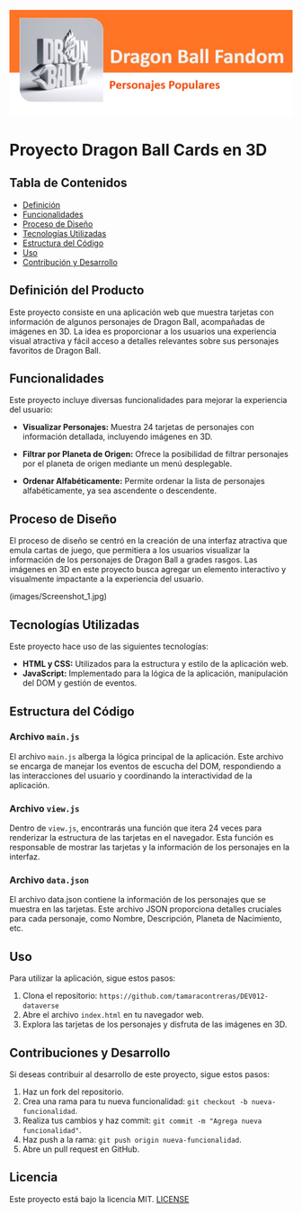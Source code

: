 
 ![portada](/images/Screenshot_1.jpg)



# Proyecto Dragon Ball Cards en 3D

## Tabla de Contenidos
- [Definición](#definición-del-Producto)
- [Funcionalidades](#funcionalidades)
- [Proceso de Diseño](#proceso-de-diseno)
- [Tecnologías Utilizadas](#tecnologias-utilizadas)
- [Estructura del Código](#estructura-del-codigo)
- [Uso](#uso)
- [Contribución y Desarrollo](#contribución-y-desarrollo)

## Definición del Producto

Este proyecto consiste en una aplicación web que muestra tarjetas con información de algunos personajes de Dragon Ball, acompañadas de imágenes en 3D. La idea es proporcionar a los usuarios una experiencia visual atractiva y fácil acceso a detalles relevantes sobre sus personajes favoritos de Dragon Ball.


## Funcionalidades

Este proyecto incluye diversas funcionalidades para mejorar la experiencia del usuario:

- **Visualizar Personajes:** Muestra 24 tarjetas de personajes con información detallada, incluyendo imágenes en 3D.

- **Filtrar por Planeta de Origen:** Ofrece la posibilidad de filtrar personajes por el planeta de origen mediante un menú desplegable.

- **Ordenar Alfabéticamente:** Permite ordenar la lista de personajes alfabéticamente, ya sea ascendente o descendente.

## Proceso de Diseño

El proceso de diseño se centró en la creación de una interfaz atractiva que emula cartas de juego, que  permitiera a los usuarios visualizar la información de los personajes de Dragon Ball a grades rasgos. Las imágenes en 3D en este proyecto busca agregar un elemento interactivo y visualmente impactante a la experiencia del usuario.

(images/Screenshot_1.jpg)


## Tecnologías Utilizadas

Este proyecto hace uso de las siguientes tecnologías:

- **HTML y CSS:** Utilizados para la estructura y estilo de la aplicación web.
- **JavaScript:** Implementado para la lógica de la aplicación, manipulación del DOM y gestión de eventos.

## Estructura del Código

### Archivo `main.js`

El archivo `main.js` alberga la lógica principal de la aplicación. Este archivo se encarga de manejar los eventos de escucha del DOM, respondiendo a las interacciones del usuario y coordinando la interactividad de la aplicación.

### Archivo `view.js`
Dentro de `view.js`, encontrarás una función que itera 24 veces para renderizar la estructura de las tarjetas en el navegador. Esta función es responsable de mostrar las tarjetas y la información de los personajes en la interfaz.

### Archivo `data.json`
El archivo data.json contiene la información de los personajes que se muestra en las tarjetas. Este archivo JSON proporciona detalles cruciales para cada personaje, como Nombre, Descripción, Planeta de Nacimiento, etc.

## Uso 

Para utilizar la aplicación, sigue estos pasos:

1. Clona el repositorio: `https://github.com/tamaracontreras/DEV012-dataverse`
2. Abre el archivo `index.html` en tu navegador web.
3. Explora las tarjetas de los personajes y disfruta de las imágenes en 3D.

## Contribuciones y Desarrollo

Si deseas contribuir al desarrollo de este proyecto, sigue estos pasos:

1. Haz un fork del repositorio.
2. Crea una rama para tu nueva funcionalidad: `git checkout -b nueva-funcionalidad`.
3. Realiza tus cambios y haz commit: `git commit -m "Agrega nueva funcionalidad"`.
4. Haz push a la rama: `git push origin nueva-funcionalidad`.
5. Abre un pull request en GitHub.

## Licencia
Este proyecto está bajo la licencia MIT.  [LICENSE](LICENSE) 

